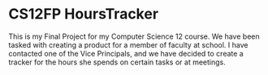 # CS12FP HoursTracker

This is my Final Project for my Computer Science 12 course. We have been tasked with creating a product for a member of faculty at school. I have contacted one of the Vice Principals, and we have decided to create a tracker for the hours she spends on certain tasks or at meetings.
